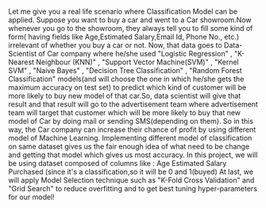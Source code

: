 Let me give you a real life scenario where Classification Model can be applied. Suppose you want to buy a car and went to a Car showroom.Now whenever you go to the showroom, they always tell you to fill some kind of form( having fields like Age,Estimated Salary,Email Id, Phone No., etc.) irrelevant of whether you buy a car or not. Now, that data goes to Data-Scientist of Car company where he/she used "Logistic Regression" , "K-Nearest Neighbour (KNN)" , "Support Vector Machine(SVM)" , "Kernel SVM" , "Naive Bayes" , "Decision Tree Classification" , "Random Forest Classification" models(and will choose the one in which he/she gets the maximum accuracy on test set) to predict which kind of customer will be more likely to buy new model of that car.So, data scientist will give that result and that result will go to the advertisement team where advertisement team will target that customer which will be more likely to buy that new model of Car by doing mail or sending SMS(depending on them). So in this way, the Car company can increase their chance of profit by using different model of Machine Learning. Implementing different model of classification on same dataset gives us the fair enough idea of what need to be change and getting that model which gives us most accuracy. In this project, we will be using dataset composed of columns like : Age Estimated Salary Purchased (since it's a classification,so it will be 0 and 1(buyed) At last, we will apply Model Selection technique such as "K-Fold Cross Validation" and "Grid Search" to reduce overfitting and to get best tuning hyper-parameters for our model!
